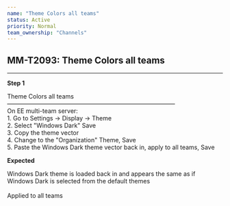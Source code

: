 ```yaml
---
name: "Theme Colors all teams"
status: Active
priority: Normal
team_ownership: "Channels"
---
```


## MM-T2093: Theme Colors all teams

---

**Step 1**

Theme Colors all teams\
————————————————————————————\
On EE multi-team server:\
1\. Go to Settings -> Display -> Theme\
2\. Select "Windows Dark" Save\
3\. Copy the theme vector\
4\. Change to the "Organization" Theme, Save\
5\. Paste the Windows Dark theme vector back in, apply to all teams, Save

**Expected**

Windows Dark theme is loaded back in and appears the same as if Windows Dark is selected from the default themes\
\
Applied to all teams
